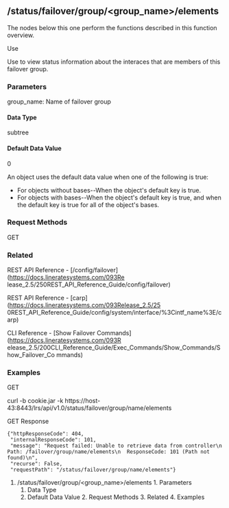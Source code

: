 ## /status/failover/group/<group_name>/elements

The nodes below this one perform the functions described in this function
overview.

Use

Use to view status information about the interaces that are members of this
failover group.

### Parameters

group_name: Name of failover group

#### Data Type

subtree

#### Default Data Value

0

An object uses the default data value when one of the following is true:

  * For objects without bases--When the object's default key is true.
  * For objects with bases--When the object's default key is true, and when the default key is true for all of the object's bases.

### Request Methods

GET

### Related

REST API Reference - [/config/failover](https://docs.lineratesystems.com/093Re
lease_2.5/250REST_API_Reference_Guide/config/failover)

REST API Reference - [carp](https://docs.lineratesystems.com/093Release_2.5/25
0REST_API_Reference_Guide/config/system/interface/%3Cintf_name%3E/carp)

CLI Reference - [Show Failover Commands](https://docs.lineratesystems.com/093R
elease_2.5/200CLI_Reference_Guide/Exec_Commands/Show_Commands/Show_Failover_Co
mmands)

### Examples

GET

curl -b cookie.jar -k
https://host-43:8443/lrs/api/v1.0/status/failover/group/name/elements

GET Response

    
    {"httpResponseCode": 404,
     "internalResponseCode": 101,
     "message": "Request failed: Unable to retrieve data from controller\n  Path: /failover/group/name/elements\n  ResponseCode: 101 (Path not found)\n",
     "recurse": False,
     "requestPath": "/status/failover/group/name/elements"}
    

  1. /status/failover/group/<group_name>/elements
    1. Parameters
      1. Data Type
      2. Default Data Value
    2. Request Methods
    3. Related
    4. Examples

